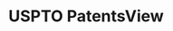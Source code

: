 ---
bigquery: https://console.cloud.google.com/bigquery?p=patents-public-data&d=patentsview&page=dataset
citation: Attribution should be given to PatentsView for use, distribution, or derivative
  works.
code: https://github.com/CSSIP-AIR/PatentsView-Code-Snippets/
contributors: USPTO
cost: None
description: 'PatentsView includes US patent data including raw data (summaries, applications,
  pregrant applications), disambugations of inventors and assignees, and inventor
  gender estimates.  Also foreign priority data, # of figures and sheets, and government
  interest statements.'
documentation: https://patentsview.org/query/builder-faqs
last_edit: 04/10/2022, 09:25:07
location: https://patentsview.org/
maintained_by: USPTO
record_creation_timestamp: 12/2/2020 17:20:46
schema_fields:
- field_id
- country_transformed
- male
- sequence
- male_flag
- abstract
- publication_number
- level_one
- disamb_inventor_id_20181127
- designation
- organization_id
- disamb_assignee_id_20190312
- f102_date
- disamb_inventor_id_20190820
- subgroup
- lapse_of_patent
- disamb_inventor_id_20171003
- uuid
- doc_type
- _102_date
- text
- citation_id
- rule_47
- longitude
- inventor_id
- disamb_inventor_id_20200929
- disamb_assignee_id_20200929
- disamb_assignee_id_20191008
- exemplary
- disamb_assignee_id_20191231
- doctype
- disamb_inventor_id_20200630
- group
- name
- city
- name_last
- classification_level
- county
- assignee_id
- level_two
- kind
- gi_statement
- type
- patent_id
- ipc_version_indicator
- section
- ipc_class
- num_figures
- title
- level_three
- withdrawn
- disamb_inventor_id_20191231
- disamb_assignee_id_20190820
- group_id
- main_group
- num
- lawyer_id
- latitude
- disamb_inventor_id_20191008
- contract_award_number
- location_id
- category
- disamb_inventor_id_20171226
- disamb_inventor_id_20170307
- latlong
- status
- disamb_inventor_id_20190312
- term_extension
- filename
- f371_date
- subcategory_id
- sector_title
- classification_status
- application_id
- lname
- classification_data_source
- rawassignee_id
- subsection_id
- term_grant
- mainclass_id
- subclass_id
- _371_date
- num_claims
- date
- disamb_inventor_id_20180528
- disamb_inventor_id_20200331
- county_fips
- category_id
- number
- subgroup_id
- num_sheets
- relkind
- rel_id
- disclaimer_date
- reldocno
- attribution_status
- role
- term_disclaimer
- action_date
- symbol_position
- rawinventor_id
- disamb_assignee_id_20181127
- fname
- latin_name
- dependent
- field_title
- deceased
- section_id
- series_code
- disamb_assignee_id_20200331
- length
- organization
- classification_value
- country
- disamb_inventor_id_20170808
- state
- subclass
- id
- rawlocation_id
- disamb_inventor_id_20201229
- name_first
- applicant_type
- variety
- disamb_assignee_id_20200630
- state_fips
shortname: patentsview
tags:
- disambiguation
- United States
- gender
terms_of_use: Creative Commons Attribution 4.0 International License.
timeframe: 1963-1999
title: USPTO PatentsView
uuid: cf1780b1-e265-4e49-8d1d-83b9cfe0fd9a
---